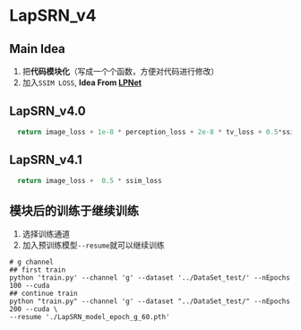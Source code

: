 # LapSRN_v4
## Main Idea
1. 把**代码模块化**（写成一个个函数，方便对代码进行修改）
2. 加入`SSIM LOSS`, **Idea From [LPNet](https://www.cnblogs.com/zgqcn/p/14048801.html)**

## LapSRN_v4.0
```python
  return image_loss + 1e-8 * perception_loss + 2e-8 * tv_loss + 0.5*ssim_loss
```

## LapSRN_v4.1
```python
  return image_loss +  0.5 * ssim_loss
```

## 模块后的训练于继续训练
1. 选择训练通道
2. 加入预训练模型`--resume`就可以继续训练
```
# g channel
## first train
python 'train.py' --channel 'g' --dataset '../DataSet_test/' --nEpochs 100 --cuda
## continue train
python "train.py" --channel 'g' --dataset "../DataSet_test/" --nEpochs 200 --cuda \
--resume './LapSRN_model_epoch_g_60.pth'
```
